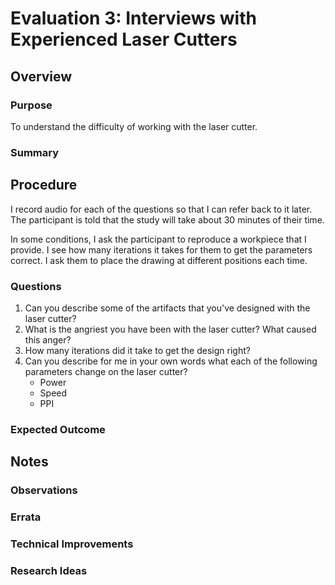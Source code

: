 # Evaluation 3: Interviews with Experienced Laser Cutters

## Overview

### Purpose

To understand the difficulty of working with the laser cutter.

### Summary

## Procedure

I record audio for each of the questions so that I can refer back to it later.
The participant is told that the study will take about 30 minutes of their time.

In some conditions, I ask the participant to reproduce a workpiece that I provide.
I see how many iterations it takes for them to get the parameters correct.
I ask them to place the drawing at different positions each time.

### Questions

1. Can you describe some of the artifacts that you've designed with the laser cutter?
2. What is the angriest you have been with the laser cutter?  What caused this anger?
3. How many iterations did it take to get the design right?
4. Can you describe for me in your own words what each of the following parameters change on the laser cutter?
    * Power
    * Speed
    * PPI

### Expected Outcome


## Notes

### Observations

### Errata

### Technical Improvements

### Research Ideas
 
